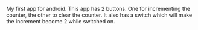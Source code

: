My first app for android.
This app has 2 buttons. One for incrementing the counter, the other to clear the counter.
It also has a switch which will make the increment become 2 while switched on.
